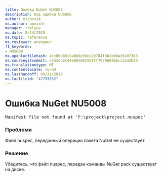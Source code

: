 ```yaml
---
title: Ошибка NuGet NU5008
description: Код ошибки NU5008
author: mishra14
ms.author: anmishr
manager: rrelyea
ms.date: 8/14/2018
ms.topic: reference
ms.reviewer: anangaur
f1_keywords:
- NU5008
ms.openlocfilehash: 4cc86b03c5a868e30cc20784f3b2a9da35a073b3
ms.sourcegitcommit: c643dd2c44e085601551ff7079d696bcc3ad2b49
ms.translationtype: MT
ms.contentlocale: ru-RU
ms.lasthandoff: 08/21/2018
ms.locfileid: "42793332"
---
```

# <a name="nuget-error-nu5008"></a>Ошибка NuGet NU5008
<pre>Manifest file not found at 'F:\project\project.nuspec'</pre>

### <a name="issue"></a>Проблеми

Файл nuspec, переданный операции пакета NuGet не существует.


### <a name="solution"></a>Решение

Убедитесь, что файл nuspec, передан команды NuGet pack существует на диске.

